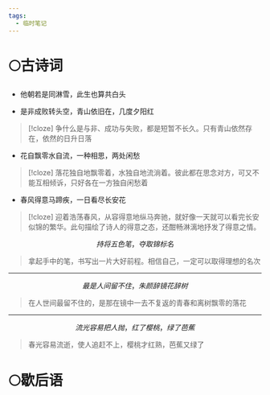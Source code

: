 ```yaml
---
tags:
  - 临时笔记
---
```

# 🌕古诗词
- 他朝若是同淋雪，此生也算共白头

- 是非成败转头空，青山依旧在，几度夕阳红
>[!cloze]
>争什么是与非、成功与失败，都是短暂不长久。只有青山依然存在，依然的日升日落

- 花自飘零水自流，一种相思，两处闲愁
>[!cloze]
>落花独自地飘零着，水独自地流淌着。彼此都在思念对方，可又不能互相倾诉，只好各在一方独自闲愁着

- 春风得意马蹄疾，一日看尽长安花
>[!cloze]
>迎着浩荡春风，从容得意地纵马奔驰，就好像一天就可以看完长安似锦的繁华。此句描绘了诗人的得意之态，还酣畅淋漓地抒发了得意之情。



$$
持将五色笔，夺取锦标名
$$
>拿起手中的笔，书写出一片大好前程。相信自己，一定可以取得理想的名次
---
$$
最是人间留不住，朱颜辞镜花辞树
$$
> 在人世间最留不住的，是那在镜中一去不复返的青春和离树飘零的落花
---
$$
流光容易把人抛，红了樱桃，绿了芭蕉
$$
>春光容易流逝，使人追赶不上，樱桃才红熟，芭蕉又绿了



# 🌕歇后语